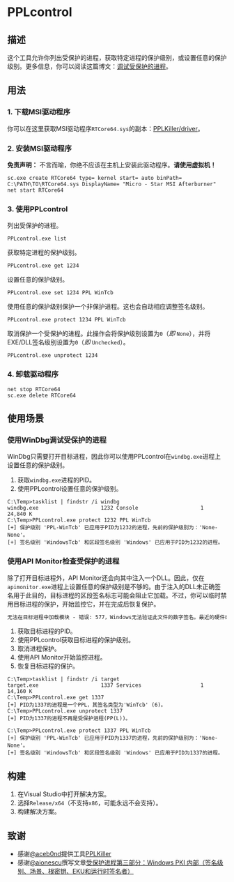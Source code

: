 # PPLcontrol

## 描述

这个工具允许你列出受保护的进程，获取特定进程的保护级别，或设置任意的保护级别。更多信息，你可以阅读这篇博文：[调试受保护的进程](https://itm4n.github.io/debugging-protected-processes/)。

## 用法

### 1. 下载MSI驱动程序

你可以在这里获取MSI驱动程序`RTCore64.sys`的副本：[PPLKiller/driver](https://github.com/RedCursorSecurityConsulting/PPLKiller/tree/master/driver)。

### 2. 安装MSI驱动程序

__免责声明：__ 不言而喻，你绝不应该在主机上安装此驱动程序。__请使用虚拟机！__

```batch
sc.exe create RTCore64 type= kernel start= auto binPath= C:\PATH\TO\RTCore64.sys DisplayName= "Micro - Star MSI Afterburner"
net start RTCore64
```

### 3. 使用PPLcontrol

列出受保护的进程。

```batch
PPLcontrol.exe list
```

获取特定进程的保护级别。

```batch
PPLcontrol.exe get 1234
```

设置任意的保护级别。

```batch
PPLcontrol.exe set 1234 PPL WinTcb
```

使用任意的保护级别保护一个非保护进程。这也会自动相应调整签名级别。

```batch
PPLcontrol.exe protect 1234 PPL WinTcb
```

取消保护一个受保护的进程。此操作会将保护级别设置为`0`（_即_ `None`），并将EXE/DLL签名级别设置为`0`（_即_ `Unchecked`）。

```batch
PPLcontrol.exe unprotect 1234
```

### 4. 卸载驱动程序

```batch
net stop RTCore64
sc.exe delete RTCore64
```

## 使用场景

### 使用WinDbg调试受保护的进程

WinDbg只需要打开目标进程，因此你可以使用PPLcontrol在`windbg.exe`进程上设置任意的保护级别。

1. 获取`windbg.exe`进程的PID。
2. 使用PPLcontrol设置任意的保护级别。

```console
C:\Temp>tasklist | findstr /i windbg
windbg.exe                    1232 Console                    1     24,840 K
C:\Temp>PPLcontrol.exe protect 1232 PPL WinTcb
[+] 保护级别 'PPL-WinTcb' 已应用于PID为1232的进程，先前的保护级别为：'None-None'。
[+] 签名级别 'WindowsTcb' 和区段签名级别 'Windows' 已应用于PID为1232的进程。
```

### 使用API Monitor检查受保护的进程

除了打开目标进程外，API Monitor还会向其中注入一个DLL。因此，仅在`apimonitor.exe`进程上设置任意的保护级别是不够的。由于注入的DLL未正确签名用于此目的，目标进程的区段签名标志可能会阻止它加载。不过，你可以临时禁用目标进程的保护，开始监控它，并在完成后恢复保护。

```txt
无法在目标进程中加载模块 - 错误: 577，Windows无法验证此文件的数字签名。最近的硬件或软件更改可能安装了签名不正确或损坏的文件，或者这可能是来自未知来源的恶意软件。
```

1. 获取目标进程的PID。
2. 使用PPLcontrol获取目标进程的保护级别。
3. 取消进程保护。
4. 使用API Monitor开始监控进程。
5. 恢复目标进程的保护。

```console
C:\Temp>tasklist | findstr /i target
target.exe                    1337 Services                   1     14,160 K
C:\Temp>PPLcontrol.exe get 1337
[+] PID为1337的进程是一个PPL，其签名类型为'WinTcb' (6)。
C:\Temp>PPLcontrol.exe unprotect 1337
[+] PID为1337的进程不再是受保护进程(PP(L))。

C:\Temp>PPLcontrol.exe protect 1337 PPL WinTcb
[+] 保护级别 'PPL-WinTcb' 已应用于PID为1337的进程，先前的保护级别为：'None-None'。
[+] 签名级别 'WindowsTcb' 和区段签名级别 'Windows' 已应用于PID为1337的进程。
```

## 构建

1. 在Visual Studio中打开解决方案。
2. 选择`Release/x64`（不支持`x86`，可能永远不会支持）。
3. 构建解决方案。

## 致谢

- 感谢[@aceb0nd](https://twitter.com/aceb0nd)提供工具[PPLKiller](https://github.com/RedCursorSecurityConsulting/PPLKiller)
- 感谢[@aionescu](https://twitter.com/aionescu)撰写文章[受保护进程第三部分：Windows PKI 内部（签名级别、场景、根密钥、EKU和运行时签名者）](https://www.alex-ionescu.com/?p=146)